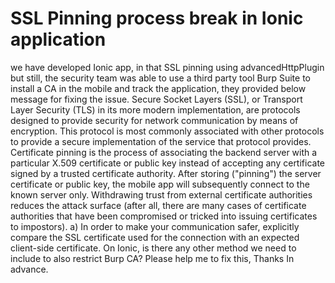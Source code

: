
# SSL Pinning process break in Ionic application

we have developed Ionic app, in that SSL pinning using advancedHttpPlugin but still, the security team was able to use a third party tool Burp Suite to install a CA in the mobile and track the application, they provided below message for fixing the issue.
Secure Socket Layers (SSL), or Transport Layer Security (TLS) in its more modern implementation, are protocols designed to provide security for network communication by means of encryption. This protocol is most commonly associated with other protocols to provide a secure implementation of the service that protocol provides. Certificate pinning is the process of associating the backend server with a particular X.509 certificate or public key instead of accepting any certificate signed by a trusted certificate authority. After storing ("pinning") the server certificate or public key, the mobile app will subsequently connect to the known server only. Withdrawing trust from external certificate authorities reduces the attack surface (after all, there are many cases of certificate authorities that have been compromised or tricked into issuing certificates to impostors). a) In order to make your communication safer, explicitly compare the SSL certificate used for the connection with an expected client-side certificate.
On Ionic, is there any other method we need to include to also restrict Burp CA?
Please help me to fix this, Thanks In advance.

        